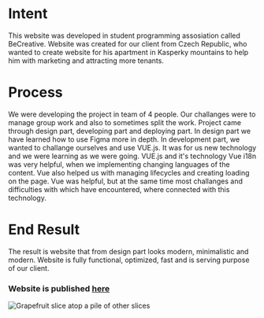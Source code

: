 # Intent
This website was developed in student programming assosiation called BeCreative. Website was created for our client from Czech Republic, who wanted to create website for his apartment in Kasperky mountains to help him with marketing and attracting more tenants.

# Process
We were developing the project in team of 4 people. Our challanges were to manage group work and also to sometimes split the work. Project came through design part, developing part and deploying part. In design part we have learned how to use Figma more in depth. In development part, we wanted to challange ourselves and use VUE.js. It was for us new technology and we were learning as we were going. VUE.js and it's technology Vue i18n was very helpful, when we implementing changing languages of the content. Vue also helped us with managing lifecycles and creating loading on the page. Vue was helpful, but at the same time most challanges and difficulties with which have encountered, where connected with this technology.

# End Result
The result is website that from design part looks modern, minimalistic and modern. Website is fully functional, optimized, fast and is serving purpose of our client.
<h3>Website is published <a href="https://kasperky440.cz">here</a></h3>

<img 
     src="img/SocialFoodies2.png"
     alt="Grapefruit slice atop a pile of other slices">

